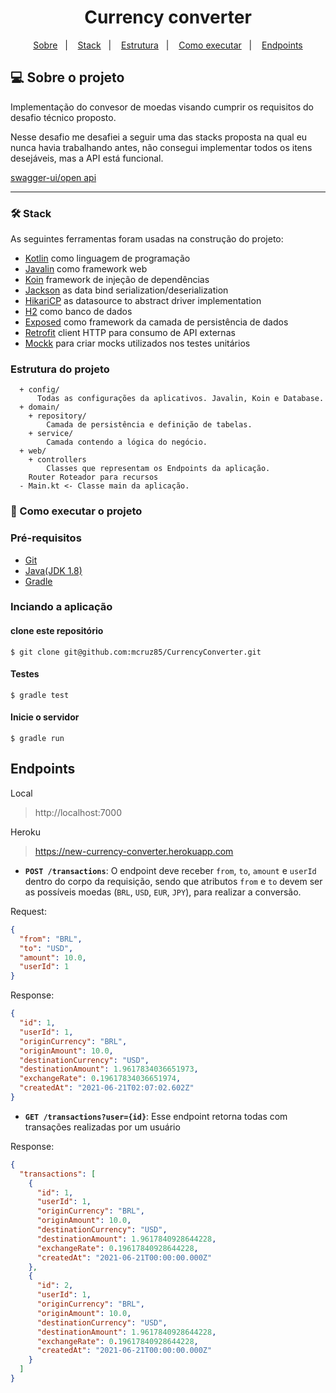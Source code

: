 <h1 align="center">Currency converter</h1>

<p align="center">
 <a href="#-sobre-o-projeto">Sobre</a>&nbsp;&nbsp;&nbsp;|&nbsp;&nbsp;&nbsp;
 <a href="#-stack">Stack</a>&nbsp;&nbsp;&nbsp;|&nbsp;&nbsp;&nbsp;
 <a href="#-estrutura-do-projeto">Estrutura</a>&nbsp;&nbsp;&nbsp;|&nbsp;&nbsp;&nbsp;
 <a href="#-como-executar-o-projeto">Como executar</a>&nbsp;&nbsp;&nbsp;|&nbsp;&nbsp;&nbsp;
 <a href="#-endpoints">Endpoints</a>
</p>

## 💻 Sobre o projeto

Implementação do convesor de moedas visando cumprir os requisitos do desafio técnico proposto.

Nesse desafio me desafiei a seguir uma das stacks proposta na qual eu nunca havia trabalhando antes, não consegui implementar todos os itens desejáveis, mas a API está funcional.

[swagger-ui/open api](https://new-currency-converter.herokuapp.com/swagger-ui)

---

### 🛠 Stack

As seguintes ferramentas foram usadas na construção do projeto:

- [Kotlin](https://github.com/JetBrains/kotlin) como linguagem de programação
- [Javalin](https://github.com/tipsy/javalin) como framework web
- [Koin](https://github.com/InsertKoinIO/koin) framework de injeção de dependências
- [Jackson](https://github.com/FasterXML/jackson-module-kotlin) as data bind serialization/deserialization
- [HikariCP](https://github.com/brettwooldridge/HikariCP) as datasource to abstract driver implementation
- [H2](https://github.com/h2database/h2database) como banco de dados
- [Exposed](https://github.com/JetBrains/Exposed) como framework da camada de persistência de dados
- [Retrofit](https://square.github.io/retrofit/) client HTTP para consumo  de API externas
- [Mockk](https://mockk.io/) para criar mocks utilizados nos testes unitários

### Estrutura do projeto
      + config/
          Todas as configurações da aplicativos. Javalin, Koin e Database.
      + domain/
        + repository/
            Camada de persistência e definição de tabelas.
        + service/
            Camada contendo a lógica do negócio.
      + web/
        + controllers
            Classes que representam os Endpoints da aplicação.
        Router Roteador para recursos
      - Main.kt <- Classe main da aplicação.

### 🚀 Como executar o projeto

### Pré-requisitos
-  [Git](https://git-scm.com)
-  [Java(JDK 1.8)](https://openjdk.java.net/install/)
-  [Gradle](https://gradle.org/)


### Inciando a aplicação

#### clone este repositório
```
$ git clone git@github.com:mcruz85/CurrencyConverter.git
```

#### Testes
```
$ gradle test
```

#### Inicie o servidor
```
$ gradle run
```

## Endpoints

Local
> http://localhost:7000

Heroku
> https://new-currency-converter.herokuapp.com


- **`POST /transactions`**: O endpoint deve receber `from`, `to`, `amount`  e `userId` dentro do corpo da requisição, sendo que atributos `from` e `to` devem ser as possíveis moedas (`BRL`, `USD`, `EUR`, `JPY`), para realizar a conversão.

Request:
```json
{
  "from": "BRL",
  "to": "USD",
  "amount": 10.0,
  "userId": 1
}
```
Response:
```json
{
  "id": 1,
  "userId": 1,
  "originCurrency": "BRL",
  "originAmount": 10.0,
  "destinationCurrency": "USD",
  "destinationAmount": 1.9617834036651973,
  "exchangeRate": 0.19617834036651974,
  "createdAt": "2021-06-21T02:07:02.602Z"
}
```


- **`GET /transactions?user={id}`**: Esse endpoint retorna todas com transações realizadas por um usuário


Response:
```json
{
  "transactions": [
    {
      "id": 1,
      "userId": 1,
      "originCurrency": "BRL",
      "originAmount": 10.0,
      "destinationCurrency": "USD",
      "destinationAmount": 1.9617840928644228,
      "exchangeRate": 0.19617840928644228,
      "createdAt": "2021-06-21T00:00:00.000Z"
    },
    {
      "id": 2,
      "userId": 1,
      "originCurrency": "BRL",
      "originAmount": 10.0,
      "destinationCurrency": "USD",
      "destinationAmount": 1.9617840928644228,
      "exchangeRate": 0.19617840928644228,
      "createdAt": "2021-06-21T00:00:00.000Z"
    }
  ]
}
```
